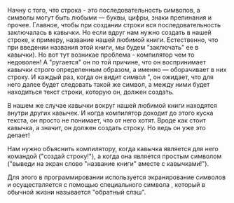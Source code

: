<!-- Опишите своими словами, что такое экранирование, и зачем оно нужно в языках программирования -->

Начну с того, что строка - это последовательность символов, а символы могут быть любыми — буквы, цифры, знаки препинания и прочее. Главное, чтобы при создании строки вся последовательность заключалась в кавычки. Но если вдруг нам нужно создать в нашей строке, к примеру, название нашей любимой книги. Естественно, что при введении названия этой книги, мы будем "заключать" ее в кавычки). Но вот тут возникае проблема - компилятор чем то недоволен! А "ругается" он по той причине, что он воспринимает кавычки строго определенным образом, а именно — оборачивает в них строку. И каждый раз, когда он видит символ ", он ожидает, что для него далее будет следовать такой же символ, а между ними будет находиться текст строки, которую он, должен создать. 

В нашем же случае кавычки вокруг нашей любимой книги находятся внутри других кавычек. И когда компилятор доходит до этого куска текста, он просто не понимает, что от него хотят. Вроде как стоит кавычка, а значит, он должен создать строку. Но ведь он уже это делает! 

Нам нужно объяснить компилятору, когда кавычка является для него командой ("создай строку!"), а когда она является простым символом ("выведи на экран слово "название книги" вместе с кавычками!").

Для этого в программировании используется экранирование символов и осуществляется с помощью специального символа \, который в обычной жизни называется "обратный слэш".
    